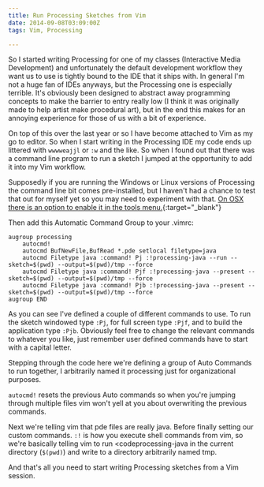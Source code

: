 ```yaml
---
title: Run Processing Sketches from Vim
date: 2014-09-08T03:09:00Z
tags: Vim, Processing

---
```


So I started writing Processing for one of my classes (Interactive Media Development) and unfortunately the default development workflow they want us to use is tightly bound to the IDE that it ships with. In general I'm not a huge fan of IDEs anyways, but the Processing one is especially terrible. It's obviously been designed to abstract away programming concepts to make the barrier to entry really low (I think it was originally made to help artist make procedural art), but in the end this makes for an annoying experience for those of us with a bit of experience.

On top of this over the last year or so I have become attached to Vim as my go to editor. So when I start writing in the Processing IDE my code ends up littered with <code>wwwweajjl</code> or <code>:w</code> and the like. So when I found out that there was a command line program to run a sketch I jumped at the opportunity to add it into my Vim workflow.

Supposedly if you are running the Windows or Linux versions of Processing the command line bit comes pre-installed, but I haven't had a chance to test that out for myself yet so you may need to experiment with that. [On OSX there is an option to enable it in the tools menu.](https://github.com/processing/processing/wiki/Command-Line){:target="_blank"}

Then add this Automatic Command Group to your .vimrc:

~~~
augroup processing
	autocmd!
	autocmd BufNewFile,BufRead *.pde setlocal filetype=java
	autocmd Filetype java :command! Pj :!processing-java --run --sketch=$(pwd) --output=$(pwd)/tmp --force
	autocmd Filetype java :command! Pjf :!processing-java --present --sketch=$(pwd) --output=$(pwd)/tmp --force
	autocmd Filetype java :command! Pjb :!processing-java --present --sketch=$(pwd) --output=$(pwd)/tmp --force
augroup END
~~~

As you can see I've defined a couple of different commands to use. To run the sketch windowed type <code>:Pj</code>, for full screen type <code>:Pjf</code>, and to build the application type <code>:Pjb</code>. Obviously feel free to change the relevant commands to whatever you like, just remember user defined commands have to start with a capital letter.

Stepping through the code here we're defining a group of Auto Commands to run together, I arbitrarily named it processing just for organizational purposes.

<code>autocmd!</code> resets the previous Auto commands so when you're jumping through multiple files vim won't yell at you about overwriting the previous commands.

Next we're telling vim that pde files are really java. Before finally setting our custom commands. <code>:!</code> is how you execute shell commands from vim, so we're basically telling vim to run <codeprocessing-java</code> in the current directory (<code>$(pwd)</code>) and write to a directory arbitrarily named tmp.

And that's all you need to start writing Processing sketches from a Vim session.
